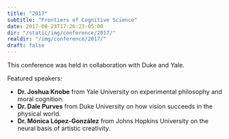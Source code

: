 ```yaml
---
title: "2017"
subtitle: "Frontiers of Cognitive Science"
date: 2017-08-23T17:26:23-05:00
dir: "/static/img/conference/2017/" 
realdir: "/img/conference/2017/"
draft: false
---
```


This conference was held in collaboration with Duke and Yale.

Featured speakers:

- **Dr. Joshua Knobe** from Yale University on experimental philosophy and moral cognition.
- **Dr. Dale Purves** from Duke University on how vision succeeds in the physical world.
- **Dr. Mónica López-González** from Johns Hopkins University on the neural basis of artistic creativity.